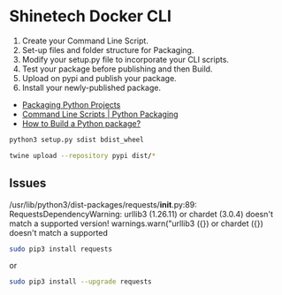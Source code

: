 Shinetech Docker CLI
===


1. Create your Command Line Script.
2. Set-up files and folder structure for Packaging.
3. Modify your setup.py file to incorporate your CLI scripts.
4. Test your package before publishing and then Build.
5. Upload on pypi and publish your package.
6. Install your newly-published package.


* [Packaging Python Projects](https://packaging.python.org/en/latest/tutorials/packaging-projects/)
* [Command Line Scripts | Python Packaging](https://www.geeksforgeeks.org/command-line-scripts-python-packaging/)
* [How to Build a Python package?](https://www.geeksforgeeks.org/how-to-build-a-python-package/)


```bash
python3 setup.py sdist bdist_wheel
```

```bash
twine upload --repository pypi dist/*
```


## Issues

/usr/lib/python3/dist-packages/requests/__init__.py:89: RequestsDependencyWarning: urllib3 (1.26.11) or chardet (3.0.4) doesn't match a supported version!
  warnings.warn("urllib3 ({}) or chardet ({}) doesn't match a supported

```bash
sudo pip3 install requests
```
or
```bash
sudo pip3 install --upgrade requests
```
